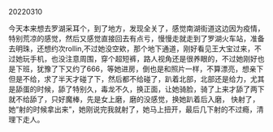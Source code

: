 20220310

今天本来想去罗湖采耳个，到了地方，发现全关了，感觉南湖街道这边因为疫情，特别荒凉的感觉，然后又感觉直接回去有点亏，慢慢走就走到了罗湖火车站，准备去明珠，还想约次rollin,不过她没空欸，那个地下通道，刚好看见王大宝过来，不过她玩手机，也没注意周围，穿个超短裤，路人视角还是很养眼的，不过她刚好也是下班，犹豫了下又约了666，等她进房，倒也是和照片一样，不算漂亮，想亲下但是不给，求了半天才碰了下，然后都不给碰了，趴着北部，北部还是给力，尤其是舔蛋的时候，舔了特别久，毒龙不久，换正面，让她骑脸，骑了上来才舔了两下就不给舔了，只好魔棒，先是女上磨，磨的没感觉，换她趴着后入磨， 快射了，她“射的时候拿出来”，她刚说完我就射了，她马上扭开，最后几下射的不过瘾，清理下走人。